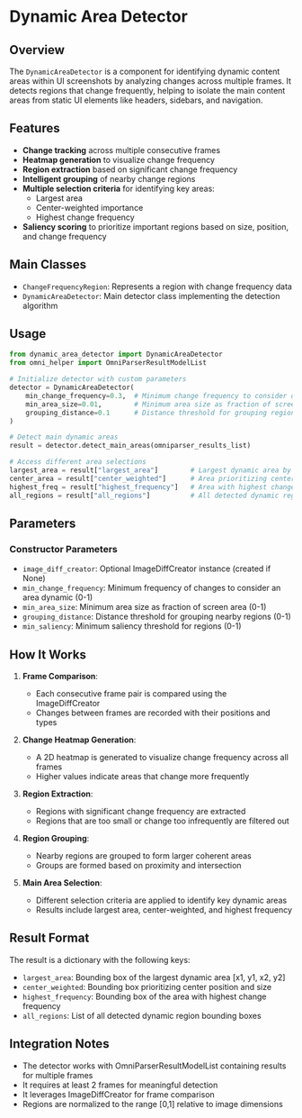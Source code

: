 # Dynamic Area Detector

## Overview
The `DynamicAreaDetector` is a component for identifying dynamic content areas within UI screenshots by analyzing changes across multiple frames. It detects regions that change frequently, helping to isolate the main content areas from static UI elements like headers, sidebars, and navigation.

## Features
- **Change tracking** across multiple consecutive frames
- **Heatmap generation** to visualize change frequency
- **Region extraction** based on significant change frequency
- **Intelligent grouping** of nearby change regions
- **Multiple selection criteria** for identifying key areas:
  - Largest area
  - Center-weighted importance
  - Highest change frequency
- **Saliency scoring** to prioritize important regions based on size, position, and change frequency

## Main Classes
- `ChangeFrequencyRegion`: Represents a region with change frequency data
- `DynamicAreaDetector`: Main detector class implementing the detection algorithm

## Usage

```python
from dynamic_area_detector import DynamicAreaDetector
from omni_helper import OmniParserResultModelList

# Initialize detector with custom parameters
detector = DynamicAreaDetector(
    min_change_frequency=0.3,  # Minimum change frequency to consider dynamic (0-1)
    min_area_size=0.01,        # Minimum area size as fraction of screen  
    grouping_distance=0.1      # Distance threshold for grouping regions
)

# Detect main dynamic areas
result = detector.detect_main_areas(omniparser_results_list)

# Access different area selections
largest_area = result["largest_area"]        # Largest dynamic area by size
center_area = result["center_weighted"]      # Area prioritizing center position
highest_freq = result["highest_frequency"]   # Area with highest change frequency
all_regions = result["all_regions"]          # All detected dynamic regions
```

## Parameters

### Constructor Parameters
- `image_diff_creator`: Optional ImageDiffCreator instance (created if None)
- `min_change_frequency`: Minimum frequency of changes to consider an area dynamic (0-1)
- `min_area_size`: Minimum area size as fraction of screen area (0-1)
- `grouping_distance`: Distance threshold for grouping nearby regions (0-1)
- `min_saliency`: Minimum saliency threshold for regions (0-1)

## How It Works

1. **Frame Comparison**:
   - Each consecutive frame pair is compared using the ImageDiffCreator
   - Changes between frames are recorded with their positions and types

2. **Change Heatmap Generation**:
   - A 2D heatmap is generated to visualize change frequency across all frames
   - Higher values indicate areas that change more frequently

3. **Region Extraction**:
   - Regions with significant change frequency are extracted
   - Regions that are too small or change too infrequently are filtered out

4. **Region Grouping**:
   - Nearby regions are grouped to form larger coherent areas
   - Groups are formed based on proximity and intersection

5. **Main Area Selection**:
   - Different selection criteria are applied to identify key dynamic areas
   - Results include largest area, center-weighted, and highest frequency

## Result Format

The result is a dictionary with the following keys:
- `largest_area`: Bounding box of the largest dynamic area [x1, y1, x2, y2]
- `center_weighted`: Bounding box prioritizing center position and size
- `highest_frequency`: Bounding box of the area with highest change frequency
- `all_regions`: List of all detected dynamic region bounding boxes

## Integration Notes

- The detector works with OmniParserResultModelList containing results for multiple frames
- It requires at least 2 frames for meaningful detection
- It leverages ImageDiffCreator for frame comparison
- Regions are normalized to the range [0,1] relative to image dimensions 